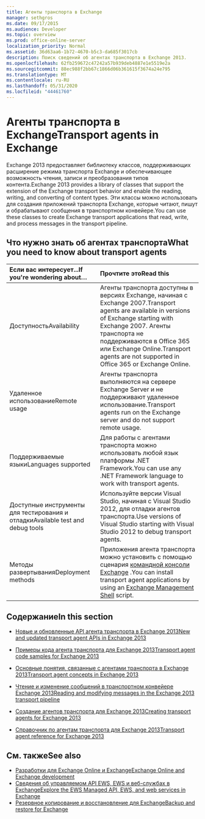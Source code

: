 ```yaml
---
title: Агенты транспорта в Exchange
manager: sethgros
ms.date: 09/17/2015
ms.audience: Developer
ms.topic: overview
ms.prod: office-online-server
localization_priority: Normal
ms.assetid: 36d63aa6-1b72-4670-b5c3-da685f3017cb
description: Поиск сведений об агентах транспорта в Exchange 2013.
ms.openlocfilehash: 62fb259672c47242a57b939deb4887e1e5519e2a
ms.sourcegitcommit: 88ec988f2bb67c1866d06b361615f3674a24e795
ms.translationtype: MT
ms.contentlocale: ru-RU
ms.lasthandoff: 05/31/2020
ms.locfileid: "44461760"
---
```

# <a name="transport-agents-in-exchange"></a><span data-ttu-id="54fa0-103">Агенты транспорта в Exchange</span><span class="sxs-lookup"><span data-stu-id="54fa0-103">Transport agents in Exchange</span></span>
  
<span data-ttu-id="54fa0-104">Exchange 2013 предоставляет библиотеку классов, поддерживающих расширение режима транспорта Exchange и обеспечивающее возможность чтения, записи и преобразования типов контента.</span><span class="sxs-lookup"><span data-stu-id="54fa0-104">Exchange 2013 provides a library of classes that support the extension of the Exchange transport behavior and enable the reading, writing, and converting of content types.</span></span> <span data-ttu-id="54fa0-105">Эти классы можно использовать для создания приложений транспорта Exchange, которые читают, пишут и обрабатывают сообщения в транспортном конвейере.</span><span class="sxs-lookup"><span data-stu-id="54fa0-105">You can use these classes to create Exchange transport applications that read, write, and process messages in the transport pipeline.</span></span>
  
## <a name="what-you-need-to-know-about-transport-agents"></a><span data-ttu-id="54fa0-106">Что нужно знать об агентах транспорта</span><span class="sxs-lookup"><span data-stu-id="54fa0-106">What you need to know about transport agents</span></span>

|<span data-ttu-id="54fa0-107">Если вас интересует...</span><span class="sxs-lookup"><span data-stu-id="54fa0-107">If you're wondering about…</span></span>|<span data-ttu-id="54fa0-108">Прочтите это</span><span class="sxs-lookup"><span data-stu-id="54fa0-108">Read this</span></span>|
|:-----|:-----|
|<span data-ttu-id="54fa0-109">Доступность</span><span class="sxs-lookup"><span data-stu-id="54fa0-109">Availability</span></span>  <br/> |<span data-ttu-id="54fa0-110">Агенты транспорта доступны в версиях Exchange, начиная с Exchange 2007.</span><span class="sxs-lookup"><span data-stu-id="54fa0-110">Transport agents are available in versions of Exchange starting with Exchange 2007.</span></span> <span data-ttu-id="54fa0-111">Агенты транспорта не поддерживаются в Office 365 или Exchange Online.</span><span class="sxs-lookup"><span data-stu-id="54fa0-111">Transport agents are not supported in Office 365 or Exchange Online.</span></span>  <br/> |
|<span data-ttu-id="54fa0-112">Удаленное использование</span><span class="sxs-lookup"><span data-stu-id="54fa0-112">Remote usage</span></span>  <br/> |<span data-ttu-id="54fa0-113">Агенты транспорта выполняются на сервере Exchange Server и не поддерживают удаленное использование.</span><span class="sxs-lookup"><span data-stu-id="54fa0-113">Transport agents run on the Exchange server and do not support remote usage.</span></span>  <br/> |
|<span data-ttu-id="54fa0-114">Поддерживаемые языки</span><span class="sxs-lookup"><span data-stu-id="54fa0-114">Languages supported</span></span>  <br/> |<span data-ttu-id="54fa0-115">Для работы с агентами транспорта можно использовать любой язык платформы .NET Framework.</span><span class="sxs-lookup"><span data-stu-id="54fa0-115">You can use any .NET Framework language to work with transport agents.</span></span>  <br/> |
|<span data-ttu-id="54fa0-116">Доступные инструменты для тестирования и отладки</span><span class="sxs-lookup"><span data-stu-id="54fa0-116">Available test and debug tools</span></span>  <br/> |<span data-ttu-id="54fa0-117">Используйте версии Visual Studio, начиная с Visual Studio 2012, для отладки агентов транспорта.</span><span class="sxs-lookup"><span data-stu-id="54fa0-117">Use versions of Visual Studio starting with Visual Studio 2012 to debug transport agents.</span></span>  <br/> |
|<span data-ttu-id="54fa0-118">Методы развертывания</span><span class="sxs-lookup"><span data-stu-id="54fa0-118">Deployment methods</span></span>  <br/> |<span data-ttu-id="54fa0-119">Приложения агента транспорта можно установить с помощью сценария [командной консоли Exchange](../management/exchange-management-shell.md) .</span><span class="sxs-lookup"><span data-stu-id="54fa0-119">You can install transport agent applications by using an [Exchange Management Shell](../management/exchange-management-shell.md) script.</span></span>  <br/> |
   
## <a name="in-this-section"></a><span data-ttu-id="54fa0-120">Содержание</span><span class="sxs-lookup"><span data-stu-id="54fa0-120">In this section</span></span>

- [<span data-ttu-id="54fa0-121">Новые и обновленные API агента транспорта в Exchange 2013</span><span class="sxs-lookup"><span data-stu-id="54fa0-121">New and updated transport agent APIs in Exchange 2013</span></span>](new-and-updated-transport-agent-apis-in-exchange-2013.md)
    
- [<span data-ttu-id="54fa0-122">Примеры кода агента транспорта для Exchange 2013</span><span class="sxs-lookup"><span data-stu-id="54fa0-122">Transport agent code samples for Exchange 2013</span></span>](transport-agent-code-samples-for-exchange-2013.md)
    
- [<span data-ttu-id="54fa0-123">Основные понятия, связанные с агентами транспорта в Exchange 2013</span><span class="sxs-lookup"><span data-stu-id="54fa0-123">Transport agent concepts in Exchange 2013</span></span>](transport-agent-concepts-in-exchange-2013.md)
    
- [<span data-ttu-id="54fa0-124">Чтение и изменение сообщений в транспортном конвейере Exchange 2013</span><span class="sxs-lookup"><span data-stu-id="54fa0-124">Reading and modifying messages in the Exchange 2013 transport pipeline</span></span>](reading-and-modifying-messages-in-the-exchange-2013-transport-pipeline.md)
    
- [<span data-ttu-id="54fa0-125">Создание агентов транспорта для Exchange 2013</span><span class="sxs-lookup"><span data-stu-id="54fa0-125">Creating transport agents for Exchange 2013</span></span>](creating-transport-agents-for-exchange-2013.md)
    
- [<span data-ttu-id="54fa0-126">Справочник по агентам транспорта для Exchange 2013</span><span class="sxs-lookup"><span data-stu-id="54fa0-126">Transport agent reference for Exchange 2013</span></span>](transport-agent-reference-for-exchange-2013.md)
    
## <a name="see-also"></a><span data-ttu-id="54fa0-127">См. также</span><span class="sxs-lookup"><span data-stu-id="54fa0-127">See also</span></span>

- [<span data-ttu-id="54fa0-128">Разработки для Exchange Online и Exchange</span><span class="sxs-lookup"><span data-stu-id="54fa0-128">Exchange Online and Exchange development</span></span>](../exchange-server-development.md)    
- [<span data-ttu-id="54fa0-129">Сведения об управляемом API EWS, EWS и веб-службах в Exchange</span><span class="sxs-lookup"><span data-stu-id="54fa0-129">Explore the EWS Managed API, EWS, and web services in Exchange</span></span>](../exchange-web-services/explore-the-ews-managed-api-ews-and-web-services-in-exchange.md)   
- [<span data-ttu-id="54fa0-130">Резервное копирование и восстановление для Exchange</span><span class="sxs-lookup"><span data-stu-id="54fa0-130">Backup and restore for Exchange</span></span>](../backup-restore/backup-and-restore-for-exchange-2013.md) 
    

